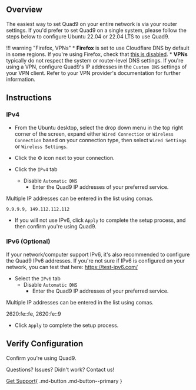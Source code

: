 ## Overview

The easiest way to set Quad9 on your entire network is via your router settings. If you'd prefer to set Quad9 on a single system, please follow the steps below to configure Ubuntu 22.04 or 22.04 LTS to use Quad9.

!!! warning "Firefox, VPNs"
    * **Firefox** is set to use Cloudflare DNS by default in some regions. If you're using Firefox, check that [this is disabled](https://support.mozilla.org/en-US/kb/dns-over-https#w_configure-doh-protection-settings).
    * **VPNs** typically do not respect the system or router-level DNS settings. If you're using a VPN, configure Quad9's IP addresses in the `Custom DNS` settings of your VPN client. Refer to your VPN provider's documentation for further information.

## Instructions

### IPv4 

* From the Ubuntu desktop, select the drop down menu in the top right corner of the screen, expand either `Wired Connection` or `Wireless Connection` based on your connection type, then select `Wired Settings` or `Wireless Settings`.

* Click the :gear: icon next to your connection.

* Click the `IPv4` tab
    * Disable `Automatic DNS`
        * Enter the Quad9 IP addresses of your preferred service.

Multiple IP addresses can be entered in the list using comas.

`9.9.9.9, 149.112.112.112`

* If you will not use IPv6, click `Apply` to complete the setup process, and then confirm you're using Quad9.


### IPv6 (Optional)

If your network/computer support IPv6, it's also recommended to configure the Quad9 IPv6 addresses. If you're not sure if IPv6 is configured on your network, you can test that here: https://test-ipv6.com/


* Select the `IPv6` tab
    * Disable `Automatic DNS`
        * Enter the Quad9 IP addresses of your preferred service.

Multiple IP addresses can be entered in the list using comas.

2620:fe::fe, 2620:fe::9

* Click `Apply` to complete the setup process.

## Verify Configuration

Confirm you're using Quad9.

Questions? Issues? Didn't work? Contact us!

[Get Support](https://quad9.net/support/contact){ .md-button .md-button--primary }
